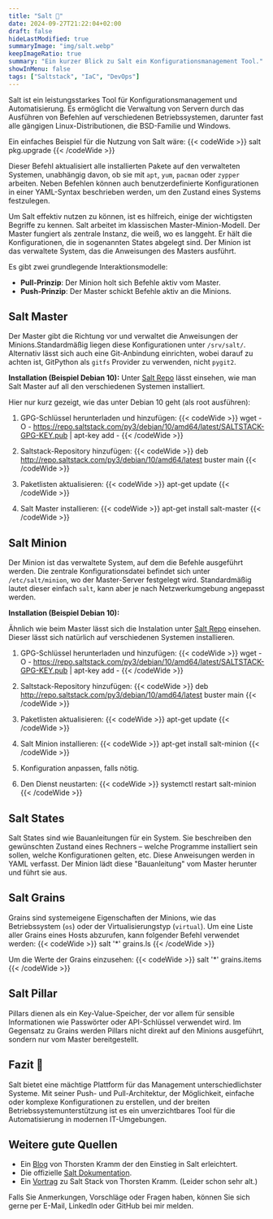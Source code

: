 ```yaml
---
title: "Salt 🧂"
date: 2024-09-27T21:22:04+02:00
draft: false
hideLastModified: true
summaryImage: "img/salt.webp"
keepImageRatio: true
summary: "Ein kurzer Blick zu Salt ein Konfigurationsmanagement Tool."
showInMenu: false
tags: ["Saltstack", "IaC", "DevOps"]
---
```


Salt ist ein leistungsstarkes Tool für Konfigurationsmanagement und Automatisierung.
Es ermöglicht die Verwaltung von Servern durch das Ausführen von Befehlen auf verschiedenen Betriebssystemen,
darunter fast alle gängigen Linux-Distributionen, die BSD-Familie und Windows.

Ein einfaches Beispiel für die Nutzung von Salt wäre:
{{< codeWide >}}
salt <Minion Name> pkg.upgrade
{{< /codeWide >}}

Dieser Befehl aktualisiert alle installierten Pakete auf den verwalteten Systemen, unabhängig davon, ob sie mit `apt`, `yum`, `pacman` oder `zypper` arbeiten.
Neben Befehlen können auch benutzerdefinierte Konfigurationen in einer YAML-Syntax beschrieben werden, um den Zustand eines Systems festzulegen.

Um Salt effektiv nutzen zu können, ist es hilfreich, einige der wichtigsten Begriffe zu kennen.
Salt arbeitet im klassischen Master-Minion-Modell.
Der Master fungiert als zentrale Instanz, die weiß, wo es langgeht.
Er hält die Konfigurationen, die in sogenannten States abgelegt sind.
Der Minion ist das verwaltete System, das die Anweisungen des Masters ausführt.

Es gibt zwei grundlegende Interaktionsmodelle:
- **Pull-Prinzip**: Der Minion holt sich Befehle aktiv vom Master.
- **Push-Prinzip**: Der Master schickt Befehle aktiv an die Minions.

## Salt Master

Der Master gibt die Richtung vor und verwaltet die Anweisungen der Minions.Standardmäßig liegen diese Konfigurationen unter `/srv/salt/`.
Alternativ lässt sich auch eine Git-Anbindung einrichten, wobei darauf zu achten ist, GitPython als `gitfs` Provider zu verwenden, nicht `pygit2`.

**Installation (Beispiel Debian 10):**
Unter [Salt Repo](http://repo.saltstack.com) lässt einsehen, wie man Salt Master auf all den verschiedenen Systemen installiert.

Hier nur kurz gezeigt, wie das unter Debian 10 geht (als root ausführen): 

1. GPG-Schlüssel herunterladen und hinzufügen:
{{< codeWide >}}
wget -O - https://repo.saltstack.com/py3/debian/10/amd64/latest/SALTSTACK-GPG-KEY.pub | apt-key add -
{{< /codeWide >}}

2. Saltstack-Repository hinzufügen:
{{< codeWide >}}
deb http://repo.saltstack.com/py3/debian/10/amd64/latest buster main
{{< /codeWide >}}

3. Paketlisten aktualisieren:
{{< codeWide >}}
apt-get update
{{< /codeWide >}}

4. Salt Master installieren:
{{< codeWide >}}
apt-get install salt-master
{{< /codeWide >}}

## Salt Minion

Der Minion ist das verwaltete System, auf dem die Befehle ausgeführt werden. Die zentrale Konfigurationsdatei befindet sich unter `/etc/salt/minion`, wo der Master-Server festgelegt wird. Standardmäßig lautet dieser einfach `salt`, kann aber je nach Netzwerkumgebung angepasst werden.

**Installation (Beispiel Debian 10):**

Ähnlich wie beim Master lässt sich die Instalation unter [Salt Repo](http://repo.saltstack.com) einsehen.
Dieser lässt sich natürlich auf verschiedenen Systemen installieren. 

1. GPG-Schlüssel herunterladen und hinzufügen:
{{< codeWide >}}
wget -O - https://repo.saltstack.com/py3/debian/10/amd64/latest/SALTSTACK-GPG-KEY.pub | apt-key add -
{{< /codeWide >}}

2. Saltstack-Repository hinzufügen:
{{< codeWide >}}
deb http://repo.saltstack.com/py3/debian/10/amd64/latest buster main
{{< /codeWide >}}

3. Paketlisten aktualisieren:
{{< codeWide >}}
apt-get update
{{< /codeWide >}}

4. Salt Minion installieren:
{{< codeWide >}}
apt-get install salt-minion
{{< /codeWide >}}

5. Konfiguration anpassen, falls nötig.

6. Den Dienst neustarten:
{{< codeWide >}}
systemctl restart salt-minion
{{< /codeWide >}}

## Salt States

Salt States sind wie Bauanleitungen für ein System.
Sie beschreiben den gewünschten Zustand eines Rechners – welche Programme installiert sein sollen, welche Konfigurationen gelten, etc.
Diese Anweisungen werden in YAML verfasst.
Der Minion lädt diese "Bauanleitung" vom Master herunter und führt sie aus.

## Salt Grains

Grains sind systemeigene Eigenschaften der Minions, wie das Betriebssystem (`os`) oder der Virtualisierungstyp (`virtual`).
Um eine Liste aller Grains eines Hosts abzurufen, kann folgender Befehl verwendet werden:
{{< codeWide >}}
salt '*' grains.ls
{{< /codeWide >}}

Um die Werte der Grains einzusehen:
{{< codeWide >}}
salt '*' grains.items
{{< /codeWide >}}

## Salt Pillar

Pillars dienen als ein Key-Value-Speicher, der vor allem für sensible Informationen wie Passwörter oder API-Schlüssel verwendet wird.
Im Gegensatz zu Grains werden Pillars nicht direkt auf den Minions ausgeführt, sondern nur vom Master bereitgestellt.

## Fazit 🎉

Salt bietet eine mächtige Plattform für das Management unterschiedlichster Systeme. Mit seiner Push- und Pull-Architektur,
der Möglichkeit, einfache oder komplexe Konfigurationen zu erstellen,
und der breiten Betriebssystemunterstützung ist es ein unverzichtbares Tool für die Automatisierung in modernen IT-Umgebungen.

## Weitere gute Quellen

- Ein [Blog](https://thorstenkramm.gitbook.io/saltstack/) von Thorsten Kramm der den Einstieg in Salt erleichtert.
- Die offizielle [Salt Dokumentation](https://docs.saltproject.io/en/latest/topics/tutorials/).
- Ein [Vortrag](https://www.youtube.com/watch?v=8ytAHUGponk) zu Salt Stack von Thorsten Kramm. (Leider schon sehr alt.)


Falls Sie Anmerkungen, Vorschläge oder Fragen haben, können Sie sich gerne per E-Mail, LinkedIn oder GitHub bei mir melden.
